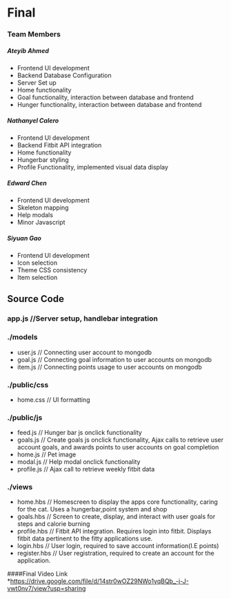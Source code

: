 # Final
### Team Members

##### Ateyib Ahmed
* Frontend UI development
* Backend Database Configuration
* Server Set up
* Home functionality
* Goal functionality, interaction between database and frontend
* Hunger functionality, interaction between database and frontend 


##### Nathanyel Calero
* Frontend UI development
* Backend Fitbit API integration
* Home functionality
* Hungerbar styling
* Profile Functionality, implemented visual data display

##### Edward Chen
* Frontend UI development
* Skeleton mapping
* Help modals
* Minor Javascript 

##### Siyuan Gao
* Frontend UI development
* Icon selection
* Theme CSS consistency
* Item selection

## Source Code

### app.js //Server setup, handlebar integration

### ./models
* user.js // Connecting user account to mongodb
* goal.js // Connecting goal information to user accounts on mongodb
* item.js // Connecting points usage to user accounts on mongodb

### ./public/css
* home.css // UI formatting

### ./public/js

* feed.js // Hunger bar js onclick functionality
* goals.js // Create goals js onclick functionality, Ajax calls to retrieve user account goals, and awards points to user accounts on goal completion
* home.js // Pet image
* modal.js // Help modal onclick functionality
* profile.js // Ajax call to retrieve weekly fitbit data

### ./views

* home.hbs //  Homescreen to display the apps core functionality, caring for the cat. Uses a hungerbar,point system and shop 
* goals.hbs // Screen to create, display, and interact with user goals for steps and calorie burning
* profile.hbs // Fitbit API integration. Requires login into fitbit. Displays fitbit data pertinent to the fitty applications use.
* login.hbs // User login, required to save account information(I.E points)
* register.hbs // User registration, required to create an account for the application.


####Final Video Link
*https://drive.google.com/file/d/14str0wOZ29NWo1yqBQb_-j-J-vwt0nv7/view?usp=sharing
